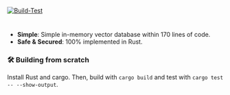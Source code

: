 [![Build-Test](https://github.com/arcgang/gang_db/actions/workflows/rust.yml/badge.svg?branch=main)](https://github.com/arcgang/gang_db/actions/workflows/rust.yml?query=branch%3Amain)

# 
- **Simple**: Simple in-memory vector database within 170 lines of code.
- **Safe & Secured**: 100% implemented in Rust.

### 🛠️ Building from scratch
Install Rust and cargo. Then, build with `cargo build` and test with `cargo test -- --show-output`.